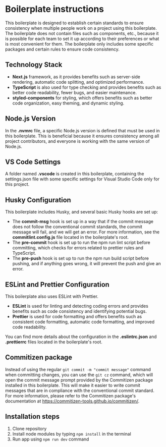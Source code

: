 # Boilerplate instructions
This boilerplate is designed to establish certain standards to ensure consistency when multiple people work on a project using this boilerplate. The boilerplate does not contain files such as components, etc., because it is possible for each team to set it up according to their preferences or what is most convenient for them. The boilerplate only includes some specific packages and certain rules to ensure code consistency.

## Technology Stack
- **Next.js** framework, as it provides benefits such as server-side rendering, automatic code splitting, and optimized performance.
- **TypeScript** is also used for type checking and provides benefits such as better code readability, fewer bugs, and easier maintenance.
- **styled-components** for styling, which offers benefits such as better code organization, easy theming, and dynamic styling.

## Node.js Version
In the **.nvmrc** file, a specific Node.js version is defined that must be used in this boilerplate. This is beneficial because it ensures consistency among all project contributors, and everyone is working with the same version of Node.js.

## VS Code Settings
A folder named **.vscode** is created in this boilerplate, containing the settings.json file with some specific settings for Visual Studio Code only for this project.

## Husky Configuration
This boilerplate includes Husky, and several basic Husky hooks are set up:
- The **commit-msg** hook is set up in a way that if the commit message does not follow the conventional commit standards, the commit message will fail, and we will get an error. For more information, see the **commitlint.config.js** file located in the boilerplate's root.
- The **pre-commit** hook is set up to run the npm run lint script before committing, which checks for errors related to prettier rules and TypeScript.
- The **pre-push** hook is set up to run the npm run build script before pushing, and if anything goes wrong, it will prevent the push and give an error.

## ESLint and Prettier Configuration
This boilerplate also uses ESLint with Prettier.
- **ESLint** is used for linting and detecting coding errors and provides benefits such as code consistency and identifying potential bugs.
- **Prettier** is used for code formatting and offers benefits such as consistent code formatting, automatic code formatting, and improved code readability.

You can find more details about the configuration in the **.eslintrc.json** and **.prettierrc** files located in the boilerplate's root.

## Commitizen package
Instead of using the regular `git commit -m "commit message"` command when committing changes, you can use the `git cz` command, which will open the commit message prompt provided by the Commitizen package installed in this boilerplate. This will make it easier to write commit messages that are in compliance with the conventional commit standard. For more information, please refer to the Commitizen package's documentation at https://commitizen-tools.github.io/commitizen/.

## Installation steps
1. Clone repository
2. Install node modules by typing `npm install` in the terminal
3. Run app using `npm run dev` command
